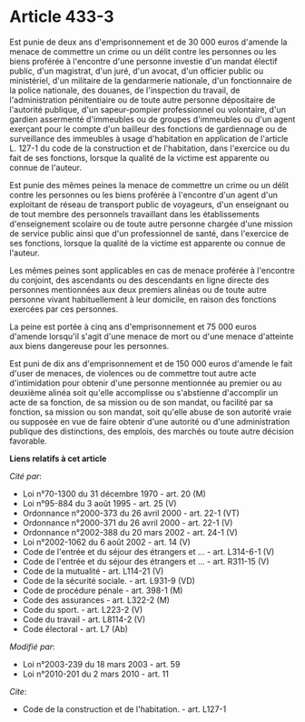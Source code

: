 # Article 433-3

Est punie de deux ans d'emprisonnement et de 30 000 euros d'amende la menace de commettre un crime ou un délit contre les
personnes ou les biens proférée à l'encontre d'une personne investie d'un mandat électif public, d'un magistrat, d'un juré,
d'un avocat, d'un officier public ou ministériel, d'un militaire de la gendarmerie nationale, d'un fonctionnaire de la police
nationale, des douanes, de l'inspection du travail, de l'administration pénitentiaire ou de toute autre personne dépositaire
de l'autorité publique, d'un sapeur-pompier professionnel ou volontaire, d'un gardien assermenté d'immeubles ou de groupes
d'immeubles ou d'un agent exerçant pour le compte d'un bailleur des fonctions de gardiennage ou de surveillance des immeubles
à usage d'habitation en application de l'article L. 127-1 du code de la construction et de l'habitation, dans l'exercice ou
du fait de ses fonctions, lorsque la qualité de la victime est apparente ou connue de l'auteur. 

Est punie des mêmes peines la menace de commettre un crime ou un délit contre les personnes ou les biens proférée à
l'encontre d'un agent d'un exploitant de réseau de transport public de voyageurs, d'un enseignant ou de tout membre des
personnels travaillant dans les établissements d'enseignement scolaire ou de toute autre personne chargée d'une mission de
service public ainsi que d'un professionnel de santé, dans l'exercice de ses fonctions, lorsque la qualité de la victime est
apparente ou connue de l'auteur. 

Les mêmes peines sont applicables en cas de menace proférée à l'encontre du conjoint, des ascendants ou des descendants en
ligne directe des personnes mentionnées aux deux premiers alinéas ou de toute autre personne vivant habituellement à leur
domicile, en raison des fonctions exercées par ces personnes. 

La peine est portée à cinq ans d'emprisonnement et 75 000 euros d'amende lorsqu'il s'agit d'une menace de mort ou d'une
menace d'atteinte aux biens dangereuse pour les personnes. 

Est puni de dix ans d'emprisonnement et de 150 000 euros d'amende le fait d'user de menaces, de violences ou de commettre
tout autre acte d'intimidation pour obtenir d'une personne mentionnée au premier ou au deuxième alinéa soit qu'elle
accomplisse ou s'abstienne d'accomplir un acte de sa fonction, de sa mission ou de son mandat, ou facilité par sa fonction,
sa mission ou son mandat, soit qu'elle abuse de son autorité vraie ou supposée en vue de faire obtenir d'une autorité ou
d'une administration publique des distinctions, des emplois, des marchés ou toute autre décision favorable.

**Liens relatifs à cet article**

_Cité par_:

  - Loi n°70-1300 du 31 décembre 1970 - art. 20 (M)
  - Loi n°95-884 du 3 août 1995 - art. 25 (V)
  - Ordonnance n°2000-373 du 26 avril 2000 - art. 22-1 (VT)
  - Ordonnance n°2000-371 du 26 avril 2000 - art. 22-1 (V)
  - Ordonnance n°2002-388 du 20 mars 2002 - art. 24-1 (V)
  - Loi n°2002-1062 du 6 août 2002 - art. 14 (V)
  - Code de l'entrée et du séjour des étrangers et ... - art. L314-6-1 (V)
  - Code de l'entrée et du séjour des étrangers et ... - art. R311-15 (V)
  - Code de la mutualité - art. L114-21 (V)
  - Code de la sécurité sociale. - art. L931-9 (VD)
  - Code de procédure pénale - art. 398-1 (M)
  - Code des assurances - art. L322-2 (M)
  - Code du sport. - art. L223-2 (V)
  - Code du travail - art. L8114-2 (V)
  - Code électoral - art. L7 (Ab)

_Modifié par_:

  - Loi n°2003-239 du 18 mars 2003 - art. 59
  - Loi n°2010-201 du 2 mars 2010 - art. 11

_Cite_:

  - Code de la construction et de l'habitation. - art. L127-1
